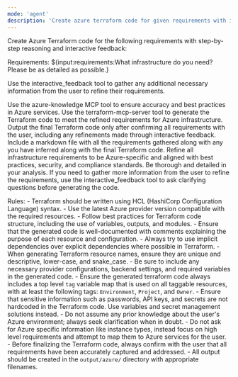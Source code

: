 ```yaml
---
mode: 'agent'
description: 'Create azure terraform code for given requirements with interactive feedback.'
---
```


Create Azure Terraform code for the following requirements with step-by-step reasoning and interactive feedback:

Requirements: ${input:requirements:What infrastructure do you need? Please be as detailed as possible.}

Use the interactive_feedback tool to gather any additional necessary information from the user to refine their requirements.

Use the azure-knowledge MCP tool to ensure accuracy and best practices in Azure services.
Use the terraform-mcp-server tool to generate the Terraform code to meet the refined requirements for Azure infrastructure.
Output the final Terraform code only after confirming all requirements with the user, including any refinements made through interactive feedback.
Include a markdown file with all the requirements gathered along with any you have inferred along with the final Terraform code.
Refine all infrastructure requirements to be Azure-specific and aligned with best practices, security, and compliance standards. Be thorough and detailed in your analysis.
If you need to gather more information from the user to refine the requirements, use the interactive_feedback tool to ask clarifying questions before generating the code.

Rules:
    - Terraform should be written using HCL (HashiCorp Configuration Language) syntax.
    - Use the latest Azure provider version compatible with the required resources.
    - Follow best practices for Terraform code structure, including the use of variables, outputs, and modules.
    - Ensure that the generated code is well-documented with comments explaining the purpose of each resource and configuration.
    - Always try to use implicit dependencies over explicit dependencies where possible in Terraform.
    - When generating Terraform resource names, ensure they are unique and descriptive, lower-case, and snake_case.
    - Be sure to include any necessary provider configurations, backend settings, and required variables in the generated code.
    - Ensure the generated terraform code always includes a top level `tag` variable map that is used on all taggable resources, with at least the following tags: `Environment`, `Project`, and `Owner`.
    - Ensure that sensitive information such as passwords, API keys, and secrets are not hardcoded in the Terraform code. Use variables and secret management solutions instead.
    - Do not assume any prior knowledge about the user's Azure environment; always seek clarification when in doubt.
    - Do not ask for Azure specific information like instance types, instead focus on high level requirements and attempt to map them to Azure services for the user.
    - Before finalizing the Terraform code, always confirm with the user that all requirements have been accurately captured and addressed.
    - All output should be created in the `output/azure/` directory with appropriate filenames.
